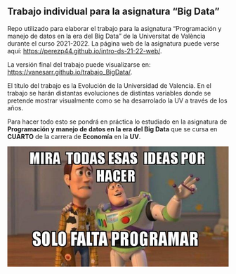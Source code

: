 ## Trabajo individual para la asignatura “Big Data”

<!-- El párrafo de abajo has de dejarlo tal cual. NO HAS DE CAMBIAR NADA!!-->

Repo utilizado para elaborar el trabajo para la asignatura “Programación
y manejo de datos en la era del Big Data” de la Universitat de València
durante el curso 2021-2022. La página web de la asignatura puede verse
aquí: <https://perezp44.github.io/intro-ds-21-22-web/>.

<!-- En la linea de abajo TIENES QUE SUSTITUIR "perezp44" por tu usuario de Github-->

La versión final del trabajo puede visualizarse en:
<https://vanesarr.github.io/trabajo_BigData/>.

<!-- Abajo podéis escribir lo que queráis, igual un resumen del trabajo, o ..., o ... pero al menos, creo que tienes que poner el título del trabajo y posiblemente tu nombre. Algo que explique porque está el repo en Github-->

El título del trabajo es la Evolución de la Universidad de Valencia. En
el trabajo se harán distantas evoluciones de distintas variables donde
se pretende mostrar visualmente como se ha desarrolado la UV a través de
los años.

Para hacer todo esto se pondrá en práctica lo estudiado en la asignatura
de **Programación y manejo de datos en la era del Big Data** que se
cursa en **CUARTO** de la carrera de **Economía** en la **UV**.

![¿FUNCIONARÁ?](./imagenes/imagen01.jpg)

<!-- Finalmente, ACÚERDATE de que cuando hayas hecho los cambios y hayas dejado este archivo como te guste más, TIENES que knittearlo para que los cambios se actualicen en el fichero Readme.md, que es el que finalmente se visualizará en Github. El fichero Readme.md no has de editarlo a mano, sale de knittear Readme.Rmd-->
